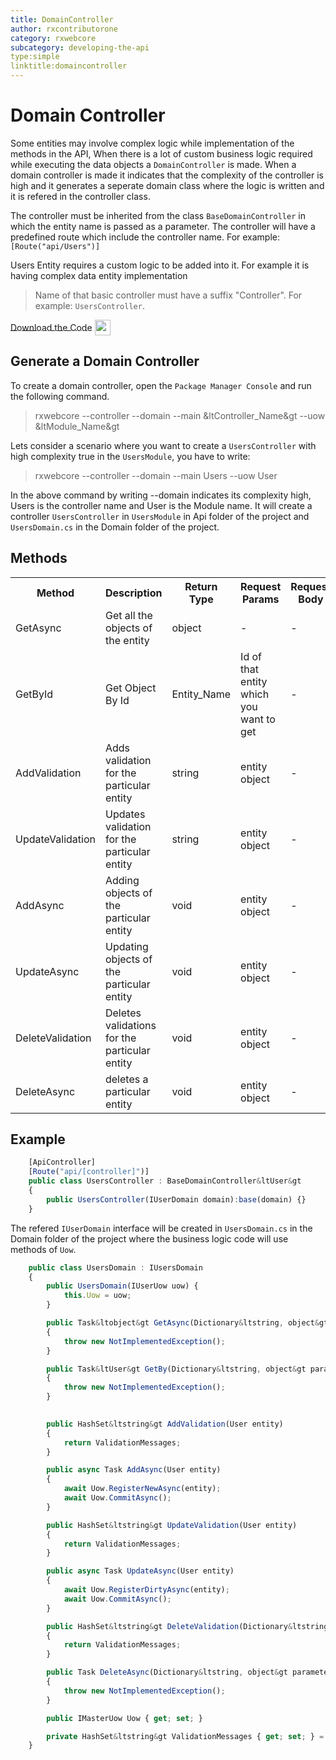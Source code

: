 ```yaml
---
title: DomainController
author: rxcontributorone
category: rxwebcore
subcategory: developing-the-api
type:simple
linktitle:domaincontroller
---
```

# Domain Controller

Some entities may involve complex logic while implementation of the methods in the API, When there is a lot of custom business logic required while executing the data objects a `DomainController` is made. When a domain controller is made it indicates that the complexity of the controller is high and it generates a seperate domain class where the logic is written and  it is refered in the controller class.

The controller must be inherited from the class `BaseDomainController` in which the entity name is passed as a parameter. The controller will have a predefined route which include the controller name. For example: `[Route("api/Users")]` 

Users Entity requires a custom logic to be added into it. For example it is having complex data entity implementation   

> Name of that basic controller must have a suffix "Controller". For example: `UsersController`.

<a role="button" target="_blank" class="git-link-button" href="https://github.com/rxweb/RxWebCore/blob/master/src/Samples/AspNetCore/Documentation%20Examples/HumanResourceApplication/HumanResourceApplication.Api/Controllers/Api/UserModule/UsersController.cs"><span style="vertical-align: middle">Download the Code</span><img class="_3-99 img" src="https://scontent.famd5-1.fna.fbcdn.net/v/t39.2365-6/21630666_872184906282544_8997395837269049344_n.png?_nc_cat=106&amp;_nc_ohc=ixvAzbNREvgAX9AAb7C&amp;_nc_ht=scontent.famd5-1.fna&amp;oh=738ee91e1ae8331712186222788828a0&amp;oe=5ED55A8A" height="25" alt="" style="vertical-align:middle;margin-left: 4px;max-width: 654px;"></a>

## Generate a Domain Controller

To create a domain controller, open the `Package Manager Console` and run the following command.

> rxwebcore --controller --domain --main &ltController_Name&gt --uow &ltModule_Name&gt

Lets consider a scenario where you want to create a `UsersController` with high complexity true in the `UsersModule`, you have to write:

> rxwebcore --controller --domain --main Users --uow User

In the above command by writing --domain indicates its complexity high, Users is the controller name and User is the Module name. It will create a controller `UsersController` in `UsersModule` in Api folder of the project and `UsersDomain.cs` in the Domain folder of the project.

## Methods   

<table class="table table-bordered">
<tr><th>Method</th><th>Description</th><th>Return Type</th><th>Request Params</th><th>Request Body</th><th>Response</th></tr>
<tr><td>GetAsync</td><td>Get all the objects of the entity</td><td>object</td><td> - </td><td> - </td><td>complete list of that entity</td></tr>
<tr><td>GetById</td><td>Get Object By Id</td><td>Entity_Name</td><td>Id of that entity which you want to get</td><td> - </td><td>Single entity based on the id</td></tr>
<tr><td>AddValidation</td><td>Adds validation for the particular entity</td><td>string</td><td>entity object</td><td> - </td><td>Added Validation</td></tr>
<tr><td>UpdateValidation</td><td>Updates validation for the particular entity</td><td>string</td><td>entity object</td><td> - </td><td>NoContent()</td></tr>
<tr><td>AddAsync</td><td>Adding objects of the particular entity</td><td>void</td><td>entity object</td><td> - </td><td>NoContent()</td></tr>
<tr><td>UpdateAsync</td><td>Updating objects of the particular entity</td><td>void</td><td>entity object</td><td> - </td><td>NoContent()</td></tr>
<tr><td>DeleteValidation</td><td>Deletes validations for the particular entity</td><td>void</td><td>entity object</td><td> - </td><td>NoContent()</td></tr>
<tr><td>DeleteAsync</td><td>deletes a particular entity</td><td>void</td><td>entity object</td><td> - </td><td>NoContent()</td></tr>
</table>

## Example
````js
    [ApiController]
    [Route("api/[controller]")]
	public class UsersController : BaseDomainController&ltUser&gt
    {
        public UsersController(IUserDomain domain):base(domain) {}
    }
````

The refered `IUserDomain` interface will be created  in  `UsersDomain.cs` in the Domain folder of the project where the business logic code will use methods of `Uow`.

````js
    public class UsersDomain : IUsersDomain
    {
        public UsersDomain(IUserUow uow) {
            this.Uow = uow;
        }

        public Task&ltobject&gt GetAsync(Dictionary&ltstring, object&gt parameters)
        {
            throw new NotImplementedException();
        }

        public Task&ltUser&gt GetBy(Dictionary&ltstring, object&gt parameters)
        {
            throw new NotImplementedException();
        }
        

        public HashSet&ltstring&gt AddValidation(User entity)
        {
            return ValidationMessages;
        }

        public async Task AddAsync(User entity)
        {
            await Uow.RegisterNewAsync(entity);
            await Uow.CommitAsync();
        }

        public HashSet&ltstring&gt UpdateValidation(User entity)
        {
            return ValidationMessages;
        }

        public async Task UpdateAsync(User entity)
        {
            await Uow.RegisterDirtyAsync(entity);
            await Uow.CommitAsync();
        }

        public HashSet&ltstring&gt DeleteValidation(Dictionary&ltstring, object&gt parameters)
        {
            return ValidationMessages;
        }

        public Task DeleteAsync(Dictionary&ltstring, object&gt parameters)
        {
            throw new NotImplementedException();
        }

        public IMasterUow Uow { get; set; }

        private HashSet&ltstring&gt ValidationMessages { get; set; } = new HashSet&ltstring&gt();
    }    
````


